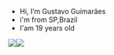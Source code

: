 - Hi, I’m Gustavo Guimarães
- i'm from SP,Brazil
- I'am 19 years old
 <div style="display: flex">    <a href = "mailto:gnguimaraes250@gmail.com"><img src="https://img.shields.io/badge/-Gmail-%23333?style=for-the-badge&logo=gmail&logoColor=white" target="_blank"></a>    <a href="https://www.linkedin.com/in/gustavo-silva-guimarães/" target="_blank"><img src="https://img.shields.io/badge/-LinkedIn-%230077B5?style=for-the-badge&logo=linkedin&logoColor=white" target="_blank"></a>

<!---
gustavoguimaraes77/gustavoguimaraes77 is a ✨ special ✨ repository because its `README.md` (this file) appears on your GitHub profile.
You can click the Preview link to take a look at your changes.
--->
